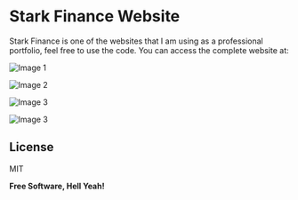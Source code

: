 # Stark Finance Website

Stark Finance is one of the websites that I am using as a professional portfolio, feel free to use the code.
You can access the complete website at: 

![Image 1]()

![Image 2]()

![Image 3]()

![Image 3]()

## License

MIT

**Free Software, Hell Yeah!**
